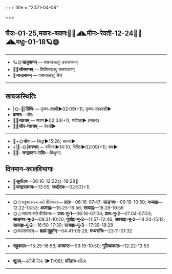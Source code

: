 +++
title = "2021-04-06"

+++
## चैत्रः-01-25,मकरः-श्रवणः🌛🌌◢◣मीनः-रेवती-12-24🌌🌞◢◣मधुः-01-18🪐🌞
___________________
- 🪐🌞**ऋतुमानम्** — वसन्तऋतुः उत्तरायणम्
- 🌌🌞**सौरमानम्** — शिशिरऋतुः उत्तरायणम्
- 🌛**चान्द्रमानम्** — वसन्तऋतुः चैत्रः
___________________


## खचक्रस्थितिः
- |🌞-🌛|**तिथिः** — कृष्ण-दशमी►02:09(+1); कृष्ण-एकादशी►  
- **वासरः**—भौमः  
- 🌌🌛**नक्षत्रम्** — श्रवणः►02:33(+1); श्रविष्ठा► (मकरः)  
- 🌌🌞**सौर-नक्षत्रम्** — रेवती►  
___________________
- 🌛+🌞**योगः** — सिद्धः►15:26; साध्यः►  
- २|🌛-🌞|**करणम्** — वणिजः►14:10; विष्टिः►02:09(+1); बवः►  
- 🌌🌛- **चन्द्राष्टम-राशिः**—मिथुनम्  


## दिनमान-कालविभागाः
- 🌅**सूर्योदयः**—06:16-12:22🌞️-18:28🌇  
- 🌛**चन्द्रास्तमयः**—13:55; **चन्द्रोदयः**—02:53(+1)  
___________________
- 🌞⚝भट्टभास्कर-मते वीर्यवन्तः— **प्रातः**—06:16-07:47; **साङ्गवः**—09:19-10:50; **मध्याह्नः**—12:22-13:53; **अपराह्णः**—15:25-16:56; **सायाह्नः**—18:28-19:56  
- 🌞⚝सायण-मते वीर्यवन्तः— **प्रातः-मु॰1**—06:16-07:04; **प्रातः-मु॰2**—07:04-07:53; **साङ्गवः-मु॰2**—09:31-10:20; **पूर्वाह्णः-मु॰2**—11:57-12:46; **अपराह्णः-मु॰2**—14:24-15:12; **सायाह्णः-मु॰2**—16:50-17:39; **सायाह्णः-मु॰3**—17:39-18:28  
- 🌞कालान्तरम्— **ब्राह्मं मुहूर्तम्**—04:41-05:28; **मध्यरात्रिः**—23:11-01:32  
___________________
- **राहुकालः**—15:25-16:56; **यमघण्टः**—09:19-10:50; **गुलिककालः**—12:22-13:53  
___________________
- **शूलम्**—उदीची दिक् (►11:08); **परिहारः**–क्षीरम्  
___________________
